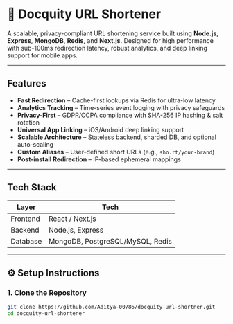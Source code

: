 # 🔗 Docquity URL Shortener

A scalable, privacy-compliant URL shortening service built using **Node.js**, **Express**, **MongoDB**, **Redis**, and **Next.js**. Designed for high performance with sub-100ms redirection latency, robust analytics, and deep linking support for mobile apps.

---

##  Features

-  **Fast Redirection** – Cache-first lookups via Redis for ultra-low latency
-  **Analytics Tracking** – Time-series event logging with privacy safeguards
-  **Privacy-First** – GDPR/CCPA compliance with SHA-256 IP hashing & salt rotation
-  **Universal App Linking** – iOS/Android deep linking support
-  **Scalable Architecture** – Stateless backend, sharded DB, and optional auto-scaling
-  **Custom Aliases** – User-defined short URLs (e.g., `sho.rt/your-brand`)
-  **Post-install Redirection** – IP-based ephemeral mappings

---

##  Tech Stack

| Layer     | Tech                                |
|-----------|-------------------------------------|
| Frontend  | React / Next.js                     |
| Backend   | Node.js, Express                    |
| Database  | MongoDB, PostgreSQL/MySQL, Redis    |

---

## ⚙ Setup Instructions

### 1. Clone the Repository

```bash
git clone https://github.com/Aditya-00786/docquity-url-shortner.git
cd docquity-url-shortener
